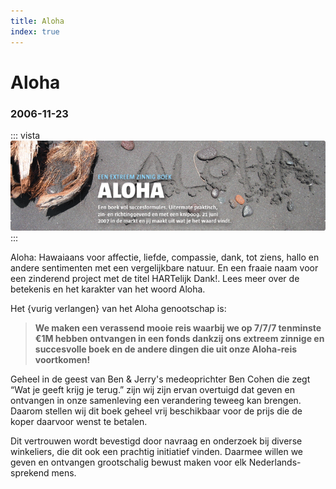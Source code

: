 ```yaml
---
title: Aloha
index: true
---
```

# Aloha
### 2006-11-23

::: vista
<img src="Aloha-vista.png">
:::

Aloha: Hawaiaans voor affectie, liefde, compassie, dank, tot ziens, hallo en andere sentimenten met een vergelijkbare natuur. En een fraaie naam voor een zinderend project met de titel HARTelijk Dank!. Lees meer over de betekenis en het karakter van het woord Aloha.

Het {vurig verlangen} van het Aloha genootschap is:

> **We maken een verassend mooie reis waarbij we op 7/7/7 tenminste €1M hebben ontvangen in een fonds dankzij ons extreem zinnige en succesvolle boek en de andere dingen die uit onze Aloha-reis voortkomen!**

Geheel in de geest van Ben & Jerry's medeoprichter Ben Cohen die zegt “Wat je geeft krijg je terug.” zijn wij zijn ervan overtuigd dat geven en ontvangen in onze samenleving een verandering teweeg kan brengen. Daarom stellen wij dit boek geheel vrij beschikbaar voor de prijs die de koper daarvoor wenst te betalen.

Dit vertrouwen wordt bevestigd door navraag en onderzoek bij diverse winkeliers, die dit ook een prachtig initiatief vinden. Daarmee willen we geven en ontvangen grootschalig bewust maken voor elk Nederlands-sprekend mens.
